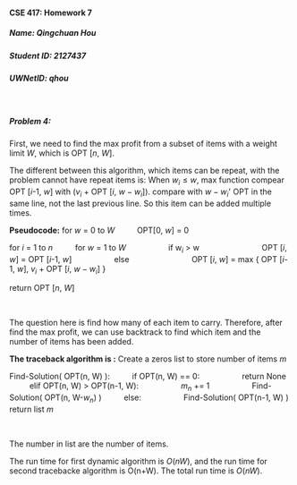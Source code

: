 #### CSE 417: Homework 7
##### Name: Qingchuan Hou
##### Student ID: 2127437
##### UWNetID: qhou

</br>

##### Problem 4:

First, we need to find the max profit from a subset of items with a weight limit $W$, which is OPT [$n$, $W$].

The different between this algorithm, which items can be repeat, with the problem cannot have repeat items is: When $w_i \leq w$, max function compear OPT [$i$-1, $w$] with ($v_i$ + OPT [$i$, $w-w_i$]). compare with $w-w_i$' OPT in the same line, not the last previous line. So this item can be added multiple times.

**Pseudocode:**
for $w$ = 0 to $W$
&emsp; &emsp;   OPT[0, $w$] = 0

for $i$ = 1 to $n$
&emsp; &emsp;    for $w$ = 1 to $W$
&emsp; &emsp; &emsp; &emsp;        if w$_i$ > w
&emsp; &emsp; &emsp; &emsp; &emsp; &emsp;            OPT [$i$, $w$] = OPT [$i$-1, $w$]
&emsp; &emsp; &emsp; &emsp;        else
&emsp; &emsp; &emsp;  &emsp; &emsp; &emsp;            OPT [$i$, $w$] = max { OPT [$i$-1, $w$], $v_i$ + OPT [$i$, $w-w_i$] }

return OPT [$n$, $W$]

</br>

The question here is find how many of each item to carry. Therefore, after find the max profit, we can use backtrack to find which item and the number of items has been added.

**The traceback algorithm is :**
Create a zeros list to store number of items $m$

Find-Solution( OPT(n, W) ):
&emsp; &emsp;   if OPT(n, W) == 0:
&emsp; &emsp; &emsp; &emsp;        return None
&emsp; &emsp;     elif OPT(n, W) > OPT(n-1, W):
&emsp; &emsp;  &emsp; &emsp;        $m_n$ += 1
  &emsp; &emsp;  &emsp; &emsp;        Find-Solution( OPT(n, W-$w_n$) )
  &emsp; &emsp;    else:
  &emsp; &emsp;  &emsp; &emsp;        Find-Solution( OPT(n-1, W) )
return list $m$

</br>

The number in list are the number of items.

The run time for first dynamic algorithm is $O(nW)$, and the run time for second tracebacke algorithm is O(n+W). The total run time is $O(nW)$.